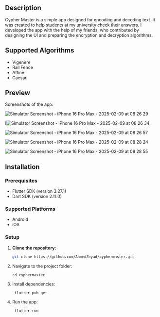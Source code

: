 
## Description  
Cypher Master is a simple app designed for encoding and decoding text. It was created to help students at my university check their answers. I developed the app with the help of my friends, who contributed by designing the UI and preparing the encryption and decryption algorithms.  

## Supported Algorithms  
- Vigenère  
- Rail Fence  
- Affine  
- Caesar  

## Preview  
Screenshots of the app:  


![Simulator Screenshot - iPhone 16 Pro Max - 2025-02-09 at 08 26 29](https://github.com/user-attachments/assets/20ed4040-d8c2-44a7-9d96-5494159c3d66)

!![Simulator Screenshot - iPhone 16 Pro Max - 2025-02-09 at 08 26 34](https://github.com/user-attachments/assets/135eb21a-97c8-4f94-97a5-1ce29ff11ec6)

![Simulator Screenshot - iPhone 16 Pro Max - 2025-02-09 at 08 26 57](https://github.com/user-attachments/assets/93987584-feed-4594-85a5-f71e8bde9af3)


![Simulator Screenshot - iPhone 16 Pro Max - 2025-02-09 at 08 28 24](https://github.com/user-attachments/assets/b6631884-a66c-42b9-b59f-50be948d94d9)


![Simulator Screenshot - iPhone 16 Pro Max - 2025-02-09 at 08 28 55](https://github.com/user-attachments/assets/145a8911-1174-4aa7-a039-1ce671c68dd7)

## Installation  

### Prerequisites  
- Flutter SDK (version 3.27.1)  
- Dart SDK (version 2.11.0)  

### Supported Platforms  
- Android  
- iOS  

### Setup  

1. **Clone the repository:**  
   ```bash
   git clone https://github.com/AhmedZeyad/cyphermaster.git
    ```
2. Navigate to the project folder:
   ```
   cd cyphermaster
   ```
3. Install dependencies:
   ```bash
    flutter pub get
    ```
4. Run the app:
   ```bash
    flutter run
   ```
